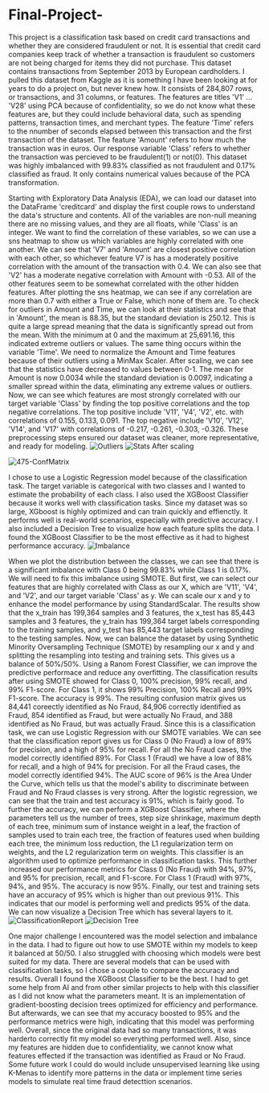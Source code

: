 # Final-Project-
This project is a classification task based on credit card transactions and whether they are considered fraudulent or not. It is essential that credit card companies keep track of whether a transaction is fraudulent so customers are not being charged for items they did not purchase. This dataset contains transactions from September 2013 by European cardholders. I pulled this dataset from Kaggle as it is something I have been looking at for years to do a project on, but never knew how. It consists of 284,807 rows, or transactions, and 31 columns, or features. The features are titles 'V1' ... 'V28' using PCA because of confidentiality, so we do not know what these features are, but they could include behavioral data, such as spending patterns, transaction times, and merchant types. The feature 'Time' refers to the nnumber of seconds elapsed between this transaction and the first transaction of the dataset. The feature 'Amount' refers to how much the transaction was in euros. Our response variable 'Class' refers to whether the transaction was percieved to be fraudulent(1) or not(0). This dataset was highly imbalanced with 99.83% classified as not fraudulent and 0.17% classified as fraud. It only contains numerical values because of the PCA transformation. 

Starting with Exploratory Data Analysis (EDA), we can load our dataset into the DataFrame 'creditcard' and display the first couple rows to understand the data's structure and contents. All of the variables are non-null meaning there are no missing values, and they are all floats, while 'Class' is an integer. We want to find the correlation of these variables, so we can use a sns heatmap to show us which variables are highly correlated with one another. We can see that 'V7' and 'Amount' are closest positive correlation with each other, so whichever feature V7 is has a moderately positive correlation with the amount of the transaction with 0.4. We can also see that 'V2' has a moderate negative correlation with Amount with -0.53. All of the other features seem to be somewhat correlated with the other hidden features. After plotting the sns heatmap, we can see if any correlation are more than 0.7 with either a True or False, which none of them are. To check for outliers in Amount and Time, we can look at their statistics and see that in 'Amount', the mean is 88.35, but the standard deviation is 250.12. This is quite a large spread meaning that the data is significantly spread out from the mean. With the minimum at 0 and the maximum at 25,691.16, this indicated extreme outliers or values. The same thing occurs within the variable 'Time'. We need to normalize the Amount and Time features because of their outliers using a MinMax Scaler. After scaling, we can see that the statistics have decreased to values between 0-1. The mean for Amount is now 0.0034 while the standard deviation is 0.0097, indicating a smaller spread within the data, eliminating any extreme values or outliers. Now, we can see which features are most strongly correlated with our target variable 'Class' by finding the top positive correlations and the top negative correlations. The top positive include 'V11', 'V4', 'V2', etc. with correlations of 0.155, 0.133, 0.091. The top negative include 'V10', 'V12', 'V14', and 'V17' with correlations of -0.217, -0.261, -0.303, -0.326. These preprocessing steps ensured our dataset was cleaner, more representative, and ready for modeling. 
![Outliers](https://github.com/user-attachments/assets/3a076426-b91b-4735-a7f7-c85f06e4f8ef)
![Stats After scaling](https://github.com/user-attachments/assets/e6292639-57e6-4964-a9c1-c0571b5a1f17)

![475-ConfMatrix](https://github.com/user-attachments/assets/a56239e7-18d7-4385-ad5e-6170a63f464d)

I chose to use a Logistic Regression model because of the classification task. The target variable is categorical with two classes and I wanted to estimate the probability of each class. I also used the XGBoost Classifier because it works well with classification tasks. Since my dataset was so large, XGboost is highly optimized and can train quickly and effienctly. It performs well is real-world scenarios, especially with predictive accuracy. I also included a Decision Tree to visualize how each feature splits the data. I found the XGBoost Classifier to be the most effective as it had to highest performance accuracy. 
![Imbalance](https://github.com/user-attachments/assets/d4fae288-0265-4169-b8a7-ee72205e699e)

When we plot the distribution between the classes, we can see that there is a significant imbalance with Class 0 being 99.83% while Class 1 is 0.17%. We will need to fix this imbalance using SMOTE. But first, we can select our features that are highly correlated with Class as our X, which are 'V11', 'V4', and 'V2', and our target variable 'Class' as y. We can scale our x and y to enhance the model performance by using StandardScalar. The results show that the x_train has 199,364 samples and 3 features, the x_test has 85,443 samples and 3 features, the y_train has 199,364 target labels corresponding to the training samples, and y_test has 85,443 target labels corresponding to the testing samples. Now, we can balance the dataset by using Synthetic Minority Oversampling Technique (SMOTE) by resampling our x and y and splitting the resampling into testing and training sets. This gives us a balance of 50%/50%. Using a Ranom Forest Classifier, we can improve the predictive performace and reduce any overfitting. The classification results after using SMOTE showed for Class 0, 100% precision, 99% recall, and 99% F1-score. For Class 1, it shows 99% Precision, 100% Recall and 99% F1-score. The accuracy is 99%. The resulting confusion matrix gives us 84,441 coreectly identified as No Fraud, 84,906 correctly identified as Fraud, 854 identified as Fraud, but were actually No Fraud, and 388 identified as No Fraud, but was actually Fraud. Since this is a classification task, we can use Logistic Regression with our SMOTE variables. We can see that the classification report gives us for Class 0 (No Fraud) a low of 89% for precision, and a high of 95% for recall. For all the No Fraud cases, the model correctly identified 89%. For Class 1 (Fraud) we have a low of 88% for recall, and a high of 94% for precision. For all the Fraud cases, the model correctly identified 94%. The AUC score of 96% is the Area Under the Curve, which tells us that the model's ability to discriminate between Fraud and No Fraud classes is very strong. After the logistic regression, we can see that the train and test  accuracy is 91%, which is fairly good.
To further the accuracy, we can perform a XGBoost Classifier, where the parameters tell us the number of trees, step size shrinkage, maximum depth of each tree, minimum sum of instance weight in a leaf, the fraction of samples used to train each tree, the fraction of features used when building each tree, the minimum loss reduction, the L1 regularization term on weights, and the L2 regularization term on weights. This classifier is an algorithm used to optimize performance in classification tasks. This further increased our performance metrics for Class 0 (No Fraud) with 94%, 97%, and 95% for precision, recall, and F1-score. For Class 1 (Fraud) with 97%, 94%, and 95%. The accuracy is now 95%. Finally, our test and training sets have an accuracy of 95% which is higher than out previous 91%. This indicates that our model is performing well and predicts 95% of the data. We can now visualize a Decision Tree which has several layers to it. 
![ClassificationReport](https://github.com/user-attachments/assets/d1ad6a76-100a-4126-b6fd-6627582fc38c)
![Decision Tree](https://github.com/user-attachments/assets/75fbe343-35e8-4f2f-9e1d-4e5fd85da43d)

One major challenge I encountered was the model selection and imbalance in the data. I had to figure out how to use SMOTE within my models to keep it balanced at 50/50. I also struggled with choosing which models were best suited for my data. There are several models that can be used with classification tasks, so I chose a couple to compare the accuracy and results. Overall I found the XGBoost Classifier to be the best. I had to get some help from AI and from other similar projects to help with this classifier as I did not know what the parameters meant. It is an implementation of gradient-boosting decision trees optimized for efficiency and performance. But afterwards, we can see that my accuracy boosted to 95% and the performance metrics were high, indicating that this model was performing well. Overall, since the original data had so many transactions, it was harderto correctly fit my model so everything performed well. Also, since my features are hidden due to confidentiality, we cannot know what features effected if the transaction was identified as Fraud or No Fraud. Some future work I could do would include unsupervised learning like using K-Menas to identify more patterns in the data or implement time series models to simulate real time fraud detecttion scenarios. 

